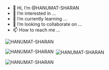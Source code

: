 - 👋 Hi, I’m @HANUMAT-SHARAN
- 👀 I’m interested in ...
- 🌱 I’m currently learning ...
- 💞️ I’m looking to collaborate on ...
- 📫 How to reach me ...
<p align="left"> <img src="https://komarev.com/ghpvc/?username=sejal710&label=Profile%20views&color=0e75b6&style=flat" alt="HANUMAT-SHARAN" /> </p>




<p><img align="left" src="https://github-readme-stats.vercel.app/api/top-langs?username=HANUMAT-SHARAN&show_icons=true&locale=en&layout=compact" alt="HANUMAT-SHARAN" /></p>

<p>&nbsp;<img align="center" src="https://github-readme-stats.vercel.app/api?username=HANUMAT-SHARAN&show_icons=true&locale=en" alt="HANUMAT-SHARAN" /></p>

<p><img align="center" src="https://github-readme-streak-stats.herokuapp.com/?user=HANUMAT-SHARAN&" alt="HANUMAT-SHARAN" /></p>
<!---
HANUMAT-SHARAN/HANUMAT-SHARAN is a ✨ special ✨ repository because its `README.md` (this file) appears on your GitHub profile.
You can click the Preview link to take a look at your changes.
--->
